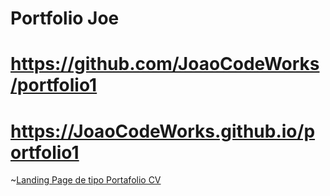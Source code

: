# Portfolio Joe
# https://github.com/JoaoCodeWorks/portfolio1
# https://JoaoCodeWorks.github.io/portfolio1

~[Landing Page de tipo Portafolio CV](https://JoaoCodeWorks.github.io/portfolio1)